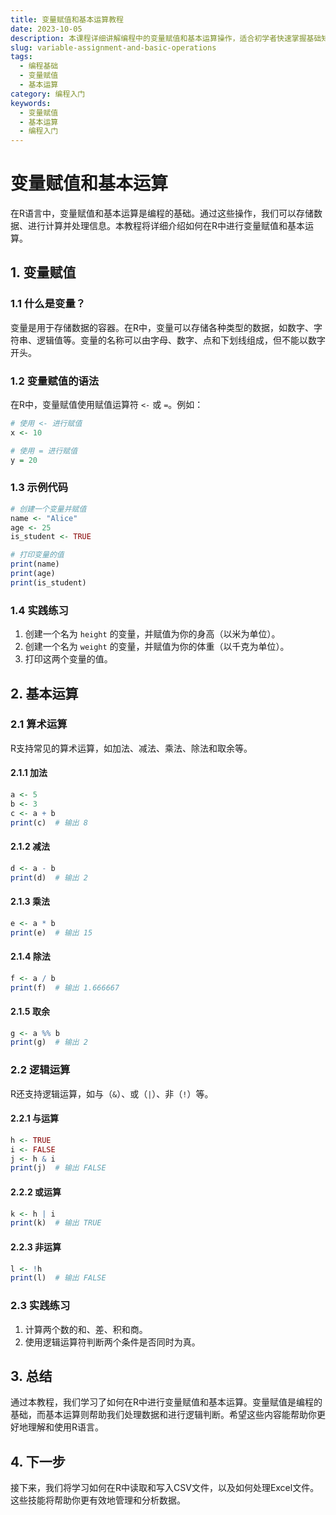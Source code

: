 ```yaml
---
title: 变量赋值和基本运算教程
date: 2023-10-05
description: 本课程详细讲解编程中的变量赋值和基本运算操作，适合初学者快速掌握基础知识。
slug: variable-assignment-and-basic-operations
tags:
  - 编程基础
  - 变量赋值
  - 基本运算
category: 编程入门
keywords:
  - 变量赋值
  - 基本运算
  - 编程入门
---
```


# 变量赋值和基本运算

在R语言中，变量赋值和基本运算是编程的基础。通过这些操作，我们可以存储数据、进行计算并处理信息。本教程将详细介绍如何在R中进行变量赋值和基本运算。

## 1. 变量赋值

### 1.1 什么是变量？

变量是用于存储数据的容器。在R中，变量可以存储各种类型的数据，如数字、字符串、逻辑值等。变量的名称可以由字母、数字、点和下划线组成，但不能以数字开头。

### 1.2 变量赋值的语法

在R中，变量赋值使用赋值运算符 `<-` 或 `=`。例如：

```r
# 使用 <- 进行赋值
x <- 10

# 使用 = 进行赋值
y = 20
```

### 1.3 示例代码

```r
# 创建一个变量并赋值
name <- "Alice"
age <- 25
is_student <- TRUE

# 打印变量的值
print(name)
print(age)
print(is_student)
```

### 1.4 实践练习

1. 创建一个名为 `height` 的变量，并赋值为你的身高（以米为单位）。
2. 创建一个名为 `weight` 的变量，并赋值为你的体重（以千克为单位）。
3. 打印这两个变量的值。

## 2. 基本运算

### 2.1 算术运算

R支持常见的算术运算，如加法、减法、乘法、除法和取余等。

#### 2.1.1 加法

```r
a <- 5
b <- 3
c <- a + b
print(c)  # 输出 8
```

#### 2.1.2 减法

```r
d <- a - b
print(d)  # 输出 2
```

#### 2.1.3 乘法

```r
e <- a * b
print(e)  # 输出 15
```

#### 2.1.4 除法

```r
f <- a / b
print(f)  # 输出 1.666667
```

#### 2.1.5 取余

```r
g <- a %% b
print(g)  # 输出 2
```

### 2.2 逻辑运算

R还支持逻辑运算，如与（`&`）、或（`|`）、非（`!`）等。

#### 2.2.1 与运算

```r
h <- TRUE
i <- FALSE
j <- h & i
print(j)  # 输出 FALSE
```

#### 2.2.2 或运算

```r
k <- h | i
print(k)  # 输出 TRUE
```

#### 2.2.3 非运算

```r
l <- !h
print(l)  # 输出 FALSE
```

### 2.3 实践练习

1. 计算两个数的和、差、积和商。
2. 使用逻辑运算符判断两个条件是否同时为真。

## 3. 总结

通过本教程，我们学习了如何在R中进行变量赋值和基本运算。变量赋值是编程的基础，而基本运算则帮助我们处理数据和进行逻辑判断。希望这些内容能帮助你更好地理解和使用R语言。

## 4. 下一步

接下来，我们将学习如何在R中读取和写入CSV文件，以及如何处理Excel文件。这些技能将帮助你更有效地管理和分析数据。